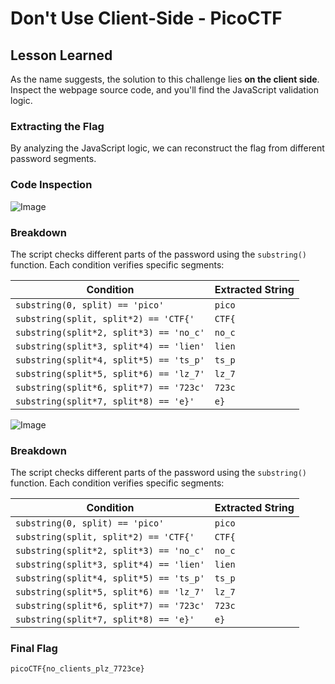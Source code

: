 # Don't Use Client-Side - PicoCTF

## Lesson Learned
As the name suggests, the solution to this challenge lies **on the client side**. Inspect the webpage source code, and you'll find the JavaScript validation logic.

### Extracting the Flag
By analyzing the JavaScript logic, we can reconstruct the flag from different password segments.

### Code Inspection
![Image](https://github.com/user-attachments/assets/fbcde829-4eae-4f5d-9fbe-d314f44343ce)
### **Breakdown**
The script checks different parts of the password using the `substring()` function. Each condition verifies specific segments:

| Condition | Extracted String |
|-----------|-----------------|
| `substring(0, split) == 'pico'` | `pico` |
| `substring(split, split*2) == 'CTF{'` | `CTF{` |
| `substring(split*2, split*3) == 'no_c'` | `no_c` |
| `substring(split*3, split*4) == 'lien'` | `lien` |
| `substring(split*4, split*5) == 'ts_p'` | `ts_p` |
| `substring(split*5, split*6) == 'lz_7'` | `lz_7` |
| `substring(split*6, split*7) == '723c'` | `723c` |
| `substring(split*7, split*8) == 'e}'` | `e}` |

![Image](https://github.com/user-attachments/assets/89e6a561-972d-48cd-92d4-49184dcb22c7)

### **Breakdown**
The script checks different parts of the password using the `substring()` function. Each condition verifies specific segments:

| Condition | Extracted String |
|-----------|-----------------|
| `substring(0, split) == 'pico'` | `pico` |
| `substring(split, split*2) == 'CTF{'` | `CTF{` |
| `substring(split*2, split*3) == 'no_c'` | `no_c` |
| `substring(split*3, split*4) == 'lien'` | `lien` |
| `substring(split*4, split*5) == 'ts_p'` | `ts_p` |
| `substring(split*5, split*6) == 'lz_7'` | `lz_7` |
| `substring(split*6, split*7) == '723c'` | `723c` |
| `substring(split*7, split*8) == 'e}'` | `e}` |

### **Final Flag**
```
picoCTF{no_clients_plz_7723ce}
```
